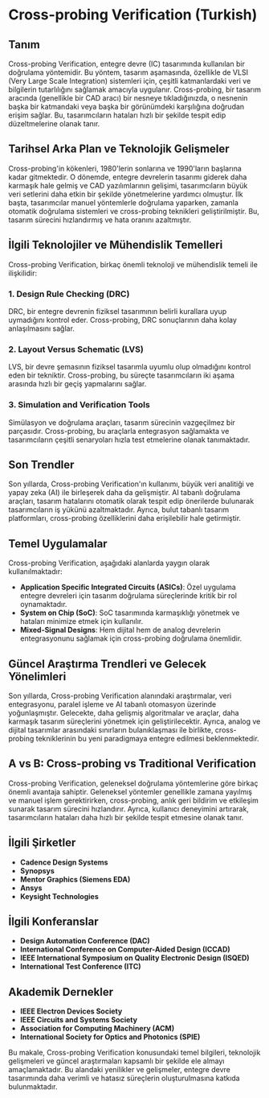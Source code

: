 # Cross-probing Verification (Turkish)

## Tanım
Cross-probing Verification, entegre devre (IC) tasarımında kullanılan bir doğrulama yöntemidir. Bu yöntem, tasarım aşamasında, özellikle de VLSI (Very Large Scale Integration) sistemleri için, çeşitli katmanlardaki veri ve bilgilerin tutarlılığını sağlamak amacıyla uygulanır. Cross-probing, bir tasarım aracında (genellikle bir CAD aracı) bir nesneye tıkladığınızda, o nesnenin başka bir katmandaki veya başka bir görünümdeki karşılığına doğrudan erişim sağlar. Bu, tasarımcıların hataları hızlı bir şekilde tespit edip düzeltmelerine olanak tanır.

## Tarihsel Arka Plan ve Teknolojik Gelişmeler
Cross-probing'in kökenleri, 1980'lerin sonlarına ve 1990'ların başlarına kadar gitmektedir. O dönemde, entegre devrelerin tasarımı giderek daha karmaşık hale gelmiş ve CAD yazılımlarının gelişimi, tasarımcıların büyük veri setlerini daha etkin bir şekilde yönetmelerine yardımcı olmuştur. İlk başta, tasarımcılar manuel yöntemlerle doğrulama yaparken, zamanla otomatik doğrulama sistemleri ve cross-probing teknikleri geliştirilmiştir. Bu, tasarım sürecini hızlandırmış ve hata oranını azaltmıştır.

## İlgili Teknolojiler ve Mühendislik Temelleri
Cross-probing Verification, birkaç önemli teknoloji ve mühendislik temeli ile ilişkilidir:

### 1. **Design Rule Checking (DRC)**
DRC, bir entegre devrenin fiziksel tasarımının belirli kurallara uyup uymadığını kontrol eder. Cross-probing, DRC sonuçlarının daha kolay anlaşılmasını sağlar.

### 2. **Layout Versus Schematic (LVS)**
LVS, bir devre şemasının fiziksel tasarımla uyumlu olup olmadığını kontrol eden bir tekniktir. Cross-probing, bu süreçte tasarımcıların iki aşama arasında hızlı bir geçiş yapmalarını sağlar.

### 3. **Simulation and Verification Tools**
Simülasyon ve doğrulama araçları, tasarım sürecinin vazgeçilmez bir parçasıdır. Cross-probing, bu araçlarla entegrasyon sağlamakta ve tasarımcıların çeşitli senaryoları hızla test etmelerine olanak tanımaktadır.

## Son Trendler
Son yıllarda, Cross-probing Verification'ın kullanımı, büyük veri analitiği ve yapay zeka (AI) ile birleşerek daha da gelişmiştir. AI tabanlı doğrulama araçları, tasarım hatalarını otomatik olarak tespit edip önerilerde bulunarak tasarımcıların iş yükünü azaltmaktadır. Ayrıca, bulut tabanlı tasarım platformları, cross-probing özelliklerini daha erişilebilir hale getirmiştir.

## Temel Uygulamalar
Cross-probing Verification, aşağıdaki alanlarda yaygın olarak kullanılmaktadır:

- **Application Specific Integrated Circuits (ASICs)**: Özel uygulama entegre devreleri için tasarım doğrulama süreçlerinde kritik bir rol oynamaktadır.
- **System on Chip (SoC)**: SoC tasarımında karmaşıklığı yönetmek ve hataları minimize etmek için kullanılır.
- **Mixed-Signal Designs**: Hem dijital hem de analog devrelerin entegrasyonunu sağlamak için cross-probing doğrulama önemlidir.

## Güncel Araştırma Trendleri ve Gelecek Yönelimleri
Son yıllarda, Cross-probing Verification alanındaki araştırmalar, veri entegrasyonu, paralel işleme ve AI tabanlı otomasyon üzerinde yoğunlaşmıştır. Gelecekte, daha gelişmiş algoritmalar ve araçlar, daha karmaşık tasarım süreçlerini yönetmek için geliştirilecektir. Ayrıca, analog ve dijital tasarımlar arasındaki sınırların bulanıklaşması ile birlikte, cross-probing tekniklerinin bu yeni paradigmaya entegre edilmesi beklenmektedir.

## A vs B: Cross-probing vs Traditional Verification
Cross-probing Verification, geleneksel doğrulama yöntemlerine göre birkaç önemli avantaja sahiptir. Geleneksel yöntemler genellikle zamana yayılmış ve manuel işlem gerektirirken, cross-probing, anlık geri bildirim ve etkileşim sunarak tasarım sürecini hızlandırır. Ayrıca, kullanıcı deneyimini artırarak, tasarımcıların hataları daha hızlı bir şekilde tespit etmesine olanak tanır.

## İlgili Şirketler
- **Cadence Design Systems**
- **Synopsys**
- **Mentor Graphics (Siemens EDA)**
- **Ansys**
- **Keysight Technologies**

## İlgili Konferanslar
- **Design Automation Conference (DAC)**
- **International Conference on Computer-Aided Design (ICCAD)**
- **IEEE International Symposium on Quality Electronic Design (ISQED)**
- **International Test Conference (ITC)**

## Akademik Dernekler
- **IEEE Electron Devices Society**
- **IEEE Circuits and Systems Society**
- **Association for Computing Machinery (ACM)**
- **International Society for Optics and Photonics (SPIE)**

Bu makale, Cross-probing Verification konusundaki temel bilgileri, teknolojik gelişmeleri ve güncel araştırmaları kapsamlı bir şekilde ele almayı amaçlamaktadır. Bu alandaki yenilikler ve gelişmeler, entegre devre tasarımında daha verimli ve hatasız süreçlerin oluşturulmasına katkıda bulunmaktadır.